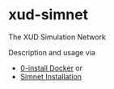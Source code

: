 xud-simnet
============
The XUD Simulation Network

Description and usage via
* [0-install Docker](https://github.com/ExchangeUnion/xud/wiki/Docker) or
* [Simnet Installation](https://github.com/ExchangeUnion/xud/wiki/SimNet)
